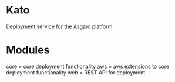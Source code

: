 Kato
===

Deployment service for the Asgard platform.

Modules
===

core = core deployment functionality
aws = aws extensions to core deployment functionality
web = REST API for deployment
